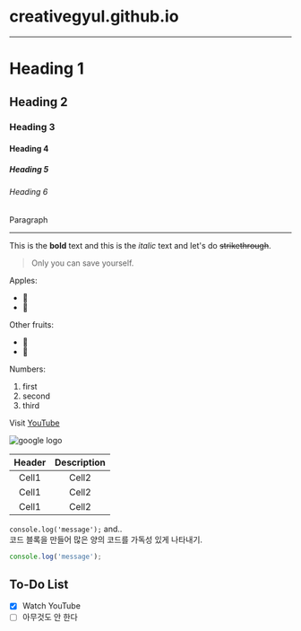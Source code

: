 # creativegyul.github.io
___
# Heading 1
## Heading 2
### Heading 3
#### Heading 4
##### Heading 5
###### Heading 6
Paragraph
<!-- Line -->
___
<!-- Text Attributes -->
This is the **bold** text and this is the *italic* text and let's do ~~strikethrough~~.

<!-- Quote -->
> Only you can save yourself.

<!-- Bullet List -->
Apples:
* 🍎
* 🍏

Other fruits:
- 🍋
- 🍑

<!-- Numbered List -->
Numbers:
1. first
2. second
3. third

<!-- Link -->
Visit [YouTube](https://www.youtube.com/)

<!-- Image -->
![google logo](https://www.google.com/images/branding/googlelogo/1x/googlelogo_color_272x92dp.png)

<!-- Table -->
Header|Description
:--:|:--:
Cell1|Cell2
Cell1|Cell2
Cell1|Cell2

<!-- Code -->
`console.log('message');` and..<br>
코드 블록을 만들어 많은 양의 코드를 가독성 있게 나타내기.

```ts
console.log('message');
```
## To-Do List
- [x] Watch YouTube
- [ ] 아무것도 안 한다
